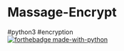 # Massage-Encrypt
#python3 #encryption
<br>
[![forthebadge made-with-python](http://ForTheBadge.com/images/badges/made-with-python.svg)](https://www.python.org/)
